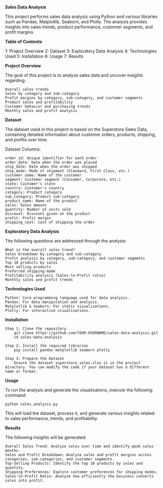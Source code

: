 **Sales Data Analysis**

This project performs sales data analysis using Python and various libraries such as Pandas, Matplotlib, Seaborn, and Plotly. The analysis provides insights into sales trends, product performance, customer segments, and profit margins.

**Table of Contents**

1: Project Overview
2: Dataset
3: Exploratory Data Analysis
4: Technologies Used
5: Installation
6: Usage
7: Results

**Project Overview**

The goal of this project is to analyze sales data and uncover insights regarding:

    Overall sales trends
    Sales by category and sub-category
    Profit margins by category, sub-category, and customer segments
    Product sales and profitability
    Customer behavior and purchasing trends
    Monthly sales and profit analysis

**Dataset**

The dataset used in this project is based on the Superstore Sales Data, containing detailed information about customer orders, products, shipping, and profits over time.

Dataset Columns:

    order_id: Unique identifier for each order
    order_date: Date when the order was placed
    ship_date: Date when the order was shipped
    ship_mode: Mode of shipment (Standard, First Class, etc.)
    customer_name: Name of the customer
    segment: Customer segment (Consumer, Corporate, etc.)
    state: Customer's state
    country: Customer's country
    category: Product category
    sub_category: Product sub-category
    product_name: Name of the product
    sales: Sales amount
    quantity: Number of units sold
    discount: Discount given on the product
    profit: Profit margin
    shipping_cost: Cost of shipping the order

**Exploratory Data Analysis**

The following questions are addressed through the analysis:

    What is the overall sales trend?
    Sales breakdown by category and sub-category
    Profit analysis by category, sub-category, and customer segments
    Top 10 products by sales
    Most selling products
    Preferred shipping mode
    Profitability analysis (Sales-to-Profit ratio)
    Monthly sales and profit trends

**Technologies Used**

    Python: Core programming language used for data analysis.
    Pandas: For data manipulation and analysis.
    Matplotlib & Seaborn: For static visualizations.
    Plotly: For interactive visualizations.

**Installation**

    Step 1: Clone the repository
        git clone https://github.com/YOUR-USERNAME/sales-data-analysis.git
        cd sales-data-analysis

    Step 2: Install the required libraries
        pip install pandas matplotlib seaborn plotly

    Step 3: Prepare the Dataset
        Ensure the dataset superstore_sales.xlsx is in the project directory. You can modify the code if your dataset has a different name or format.

**Usage**

To run the analysis and generate the visualizations, execute the following command:

    python sales_analysis.py
This will load the dataset, process it, and generate various insights related to sales performance, trends, and profitability.

**Results**

The following insights will be generated:

    Overall Sales Trend: Analyze sales over time and identify peak sales months.
    Sales and Profit Breakdown: Analyze sales and profit margins across categories, sub-categories, and customer segments.
    Top-Selling Products: Identify the top 10 products by sales and quantity.
    Shipping Preferences: Explore customer preferences for shipping modes.
    Sales-to-Profit Ratio: Analyze how efficiently the business converts sales into profit.
